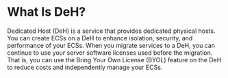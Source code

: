 # What Is DeH?<a name="EN-US_TOPIC_0046252772"></a>

Dedicated Host \(DeH\) is a service that provides dedicated physical hosts. You can create ECSs on a DeH to enhance isolation, security, and performance of your ECSs. When you migrate services to a DeH, you can continue to use your server software licenses used before the migration. That is, you can use the Bring Your Own License \(BYOL\) feature on the DeH to reduce costs and independently manage your ECSs.

